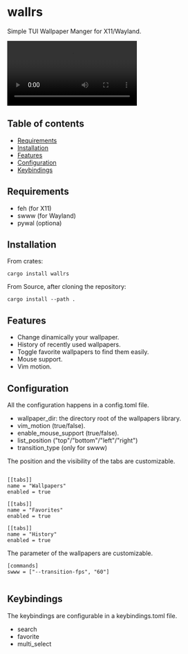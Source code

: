 # wallrs
Simple TUI Wallpaper Manger for X11/Wayland.

![wallrs Demo](assets/demo.mp4)

## Table of contents
* [Requirements](#requirements)
* [Installation](#installation)
* [Features](#features)
* [Configuration](#configuration)
* [Keybindings](#keybindings)

## Requirements

- feh (for X11)
- swww (for Wayland)
- pywal (optiona)

## Installation

From crates: 
```
cargo install wallrs
```

From Source, after cloning the repository:
```
cargo install --path .
```

## Features

- Change dinamically your wallpaper.
- History of recently used wallpapers.
- Toggle favorite wallpapers to find them easily.
- Mouse support.
- Vim motion.

## Configuration

All the configuration happens in a config.toml file.

- wallpaper_dir: the directory root of the wallpapers library.
- vim_motion (true/false).
- enable_mouse_support (true/false).
- list_position ("top"/"bottom"/"left"/"right")
- transition_type (only for swww)

The position and the visibility of the tabs are customizable. 

```

[[tabs]]
name = "Wallpapers"
enabled = true

[[tabs]]
name = "Favorites"
enabled = true

[[tabs]]
name = "History"
enabled = true

```

The parameter of the wallpapers are customizable.

```
[commands]
swww = ["--transition-fps", "60"]


```

## Keybindings

The keybindings are configurable in a keybindings.toml file.

- search
- favorite 
- multi_select
